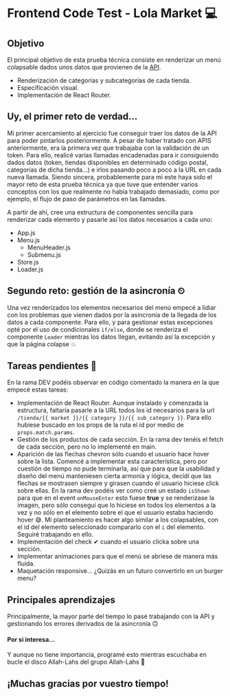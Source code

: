 # Frontend Code Test - Lola Market 💻

## Objetivo

El principal objetivo de esta prueba técnica consiste en renderizar un menú colapsable dados unos datos que provienen de la [API](https://api.comprea.com/v7/).

- Renderización de categorías y subcategorías de cada tienda.
- Especificación visual.
- Implementación de React Router.

## Uy, el primer reto de verdad...

Mi primer acercamiento al ejercicio fue conseguir traer los datos de la API para poder pintarlos posteriormente. A pesar de haber tratado con APIS anteriormente, era la primera vez que trabajaba con la validación de un token. Para ello, realicé varias llamadas encadenadas para ir consiguiendo dados datos (token, tiendas disponibles en determinado código postal, categorías de dicha tienda...) e irlos pasando poco a poco a la URL en cada nueva llamada. Siendo sincera, probablemente para mí este haya sido el mayor reto de esta prueba técnica ya que tuve que entender varios conceptos con los que realmente no había trabajado demasiado, como por ejemplo, el flujo de paso de parámetros en las llamadas.

A partir de ahí, cree una estructura de componentes sencilla para renderizar cada elemento y pasarle así los datos necesarios a cada uno:

- App.js
- Menu.js
  - MenuHeader.js
  - Submenu.js
- Store.js
- Loader.js

## Segundo reto: gestión de la asincronía ⏲

Una vez renderizados los elementos necesarios del menú empecé a lidiar con los problemas que vienen dados por la asincronía de la llegada de los datos a cada componente. Para ello, y para gestionar estas excepciones opté por el uso de condicionales `if/else`, donde se renderiza el componente `Loader` mientras los datos llegan, evitando así la excepción y que la página colapse 💥

## Tareas pendientes 📝

En la rama DEV podéis observar en código comentado la manera en la que empecé estas tareas:

- Implementación de React Router. Aunque instalado y comenzada la estructura, faltaría pasarle a la URL todos los id necesarios para la url `/tienda/{{ market }}/{{ category }}/{{ sub_category }}`. Para ello hubiese buscado en los props de la ruta el id por medio de `props.match.params`.
- Gestión de los productos de cada sección. En la rama dev tenéis el fetch de cada sección, pero no lo implementé en main.
- Aparición de las flechas chevron sólo cuando el usuario hace hover sobre la lista. Comencé a implementar esta característica, pero por cuestión de tiempo no pude terminarla, así que para que la usabilidad y diseño del menú manteniesen cierta armonía y lógica, decidí que las flechas se mostrasen siempre y girasen cuando el usuario hiciese click sobre ellas. En la rama dev podéis ver como creé un estado `isShown` para que en el event `onMouseEnter` esto fuese **true** y se renderizase la imagen, pero sólo conseguí que lo hiciese en todos los elementos a la vez y no sólo en el elemento sobre el que el usuario estaba haciendo hover 😅. Mi planteamiento es hacer algo similar a los colapsables, con el id del elemento seleccionado compararlo con el `i` del elemento. Seguiré trabajando en ello.
- Implementación del check ✔ cuando el usuario clicka sobre una sección.
- Implementar animaciones para que el menú se abriese de manera más fluida.
- Maquetación responsive... ¿Quizás en un futuro convertirlo en un burger menu?

## Principales aprendizajes

Principalmente, la mayor parte del tiempo lo pasé trabajando con la API y gestionando los errores derivados de la asincronía 🙃

#### Por si interesa...

Y aunque no tiene importancia, programé esto mientras escuchaba en bucle el disco Allah-Lahs del grupo Allah-Lahs 🎵

## ¡Muchas gracias por vuestro tiempo!
